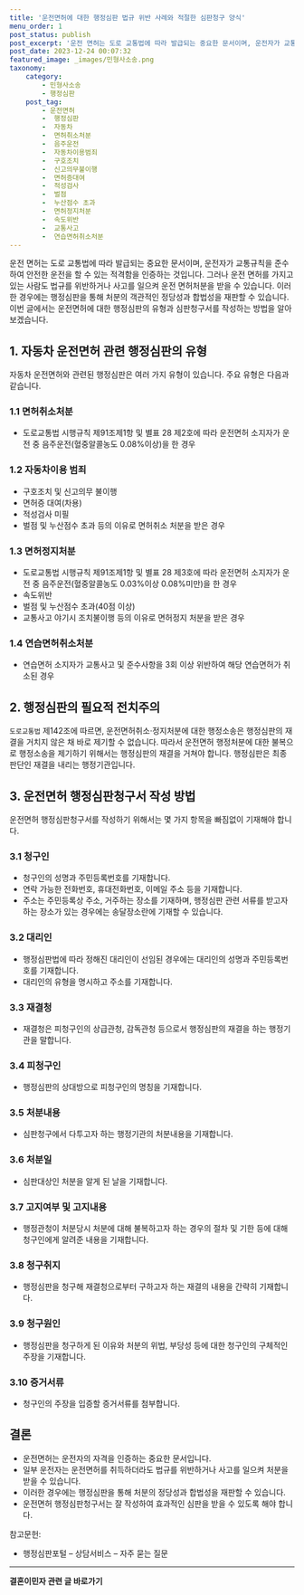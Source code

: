 ```yaml
---
title: '운전면허에 대한 행정심판 법규 위반 사례와 적절한 심판청구 양식'
menu_order: 1
post_status: publish
post_excerpt: '운전 면허는 도로 교통법에 따라 발급되는 중요한 문서이며, 운전자가 교통규칙을 준수하여 안전한 운전을 할 수 있는 적격함을 인증하는 것입니다. 그러나 운전 면허를 가지고 있는 사람도 법규를 위반하거나 사고를 일으켜 운전 면허처분을 받을 수 있습니다. 이러한 경우에는 행정심판을 통해 처분의 객관적인 정당성과 합법성을 재판할 수 있습니다. 이번 글에서는 운전면허에 대한 행정심판의 유형과 심판청구서를 작성하는 방법을 알아보겠습니다.'
post_date: 2023-12-24 00:07:32
featured_image: _images/민형사소송.png
taxonomy:
    category:
        - 민형사소송
        - 행정심판
    post_tag:
        - 운전면허
        -  행정심판
        -  자동차
        -  면허취소처분
        -  음주운전
        -  자동차이용범죄
        -  구호조치
        -  신고의무불이행
        -  면허증대여
        -  적성검사
        -  벌점
        -  누산점수 초과
        -  면허정지처분
        -  속도위반
        -  교통사고
        -  연습면허취소처분
---
```



운전 면허는 도로 교통법에 따라 발급되는 중요한 문서이며, 운전자가 교통규칙을 준수하여 안전한 운전을 할 수 있는 적격함을 인증하는 것입니다. 그러나 운전 면허를 가지고 있는 사람도 법규를 위반하거나 사고를 일으켜 운전 면허처분을 받을 수 있습니다. 이러한 경우에는 행정심판을 통해 처분의 객관적인 정당성과 합법성을 재판할 수 있습니다. 이번 글에서는 운전면허에 대한 행정심판의 유형과 심판청구서를 작성하는 방법을 알아보겠습니다.

## 1. 자동차 운전면허 관련 행정심판의 유형
자동차 운전면허와 관련된 행정심판은 여러 가지 유형이 있습니다. 주요 유형은 다음과 같습니다.

### 1.1 면허취소처분
- 도로교통법 시행규칙 제91조제1항 및 별표 28 제2호에 따라 운전면허 소지자가 운전 중 음주운전(혈중알콜농도 0.08%이상)을 한 경우

### 1.2 자동차이용 범죄
- 구호조치 및 신고의무 불이행
- 면허증 대여(차용)
- 적성검사 미필
- 벌점 및 누산점수 초과 등의 이유로 면허취소 처분을 받은 경우

### 1.3 면허정지처분
- 도로교통법 시행규칙 제91조제1항 및 별표 28 제3호에 따라 운전면허 소지자가 운전 중 음주운전(혈중알콜농도 0.03%이상 0.08%미만)을 한 경우
- 속도위반
- 벌점 및 누산점수 초과(40점 이상)
- 교통사고 야기시 조치불이행 등의 이유로 면허정지 처분을 받은 경우

### 1.4 연습면허취소처분
- 연습면허 소지자가 교통사고 및 준수사항을 3회 이상 위반하여 해당 연습면허가 취소된 경우

## 2. 행정심판의 필요적 전치주의
`도로교통법` 제142조에 따르면, 운전면허취소·정지처분에 대한 행정소송은 행정심판의 재결을 거치지 않은 채 바로 제기할 수 없습니다. 따라서 운전면허 행정처분에 대한 불복으로 행정소송을 제기하기 위해서는 행정심판의 재결을 거쳐야 합니다. 행정심판은 최종 판단인 재결을 내리는 행정기관입니다.

## 3. 운전면허 행정심판청구서 작성 방법
운전면허 행정심판청구서를 작성하기 위해서는 몇 가지 항목을 빠짐없이 기재해야 합니다.

### 3.1 청구인
- 청구인의 성명과 주민등록번호를 기재합니다.
- 연락 가능한 전화번호, 휴대전화번호, 이메일 주소 등을 기재합니다.
- 주소는 주민등록상 주소, 거주하는 장소를 기재하며, 행정심판 관련 서류를 받고자 하는 장소가 있는 경우에는 송달장소란에 기재할 수 있습니다.

### 3.2 대리인
- 행정심판법에 따라 정해진 대리인이 선임된 경우에는 대리인의 성명과 주민등록번호를 기재합니다.
- 대리인의 유형을 명시하고 주소를 기재합니다.

### 3.3 재결청
- 재결청은 피청구인의 상급관청, 감독관청 등으로서 행정심판의 재결을 하는 행정기관을 말합니다.

### 3.4 피청구인
- 행정심판의 상대방으로 피청구인의 명칭을 기재합니다.

### 3.5 처분내용
- 심판청구에서 다투고자 하는 행정기관의 처분내용을 기재합니다.

### 3.6 처분일
- 심판대상인 처분을 알게 된 날을 기재합니다.

### 3.7 고지여부 및 고지내용
- 행정관청이 처분당시 처분에 대해 불복하고자 하는 경우의 절차 및 기한 등에 대해 청구인에게 알려준 내용을 기재합니다.

### 3.8 청구취지
- 행정심판을 청구해 재결청으로부터 구하고자 하는 재결의 내용을 간략히 기재합니다.

### 3.9 청구원인
- 행정심판을 청구하게 된 이유와 처분의 위법, 부당성 등에 대한 청구인의 구체적인 주장을 기재합니다.

### 3.10 증거서류
- 청구인의 주장을 입증할 증거서류를 첨부합니다.

## 결론
- 운전면허는 운전자의 자격을 인증하는 중요한 문서입니다.
- 일부 운전자는 운전면허를 취득하더라도 법규를 위반하거나 사고를 일으켜 처분을 받을 수 있습니다.
- 이러한 경우에는 행정심판을 통해 처분의 정당성과 합법성을 재판할 수 있습니다.
- 운전면허 행정심판청구서는 잘 작성하여 효과적인 심판을 받을 수 있도록 해야 합니다.

참고문헌:
- 행정심판포털 – 상담서비스 – 자주 묻는 질문
<!-- wp:separator -->
<hr class="wp-block-separator has-alpha-channel-opacity"/>
<!-- /wp:separator -->

<!-- wp:group {"backgroundColor":"base","layout":{"type":"constrained"}} -->
<div class="wp-block-group has-base-background-color has-background"><!-- wp:paragraph {"align":"center","fontSize":"medium"} -->
<p class="has-text-align-center has-large-font-size"><strong>결혼이민자 관련 글 바로가기</strong></p>
<!-- /wp:paragraph -->


<!-- wp:latest-posts
{"categories":[{"id":14581,"count":19,"description":"","link":"https://uknowlaw.com/category/%ea%b2%b0%ed%98%bc%ec%9d%b4%eb%af%bc%ec%9e%90/","name":"결혼이민자","slug":"결혼이민자","taxonomy":"category","parent":0,"meta":[],"_links":{"self":[{"href":"https://uknowlaw.com/wp-json/wp/v2/categories/14581"}],"collection":[{"href":"https://uknowlaw.com/wp-json/wp/v2/categories"}],"about":[{"href":"https://uknowlaw.com/wp-json/wp/v2/taxonomies/category"}],"wp:post_type":[{"href":"https://uknowlaw.com/wp-json/wp/v2/posts?categories=14581"}],"curies":[{"name":"wp","href":"https://api.w.org/{rel}","templated":true}]}}],"postsToShow":100,"excerptLength":28,"postLayout":"grid","columns":2,"featuredImageAlign":"left","featuredImageSizeSlug":"large","fontSize":"small"} /--></div>
<!-- /wp:group -->